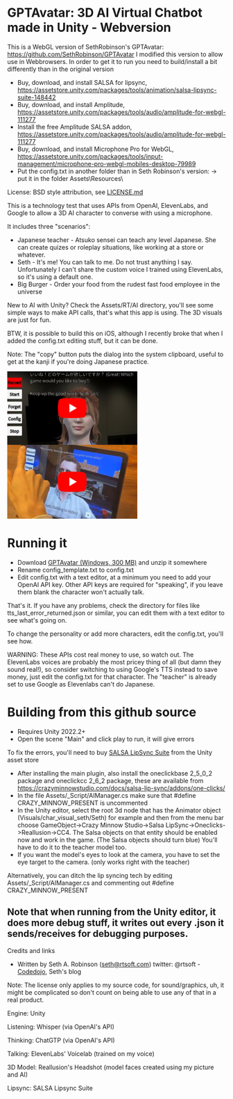 
# GPTAvatar: 3D AI Virtual Chatbot made in Unity - Webversion

This is a WebGL version of SethRobinson's GPTAvatar:
https://github.com/SethRobinson/GPTAvatar
I modified this version to allow use in Webbrowsers.
In order to get it to run you need to build/install a bit differently than in the original version
- Buy, download, and install SALSA for lipsync, https://assetstore.unity.com/packages/tools/animation/salsa-lipsync-suite-148442
- Buy, download, and install Amplitude, https://assetstore.unity.com/packages/tools/audio/amplitude-for-webgl-111277
- Install the free Amplitude SALSA addon, https://assetstore.unity.com/packages/tools/audio/amplitude-for-webgl-111277
- Buy, download, and install Microphone Pro for WebGL, https://assetstore.unity.com/packages/tools/input-management/microphone-pro-webgl-mobiles-desktop-79989
- Put the config.txt in another folder than in Seth Robinson's version:
   -> put it in the folder Assets\Resources\

License:  BSD style attribution, see [LICENSE.md](LICENSE.md)

This is a technology test that uses APIs from OpenAI, ElevenLabs, and Google to allow a 3D AI character to converse with using a microphone.

It includes three "scenarios":

 * Japanese teacher - Atsuko sensei can teach any level Japanese.  She can create quizes or roleplay situations, like working at a store or whatever.
 * Seth - It's me!  You can talk to me.  Do not trust anything I say.  Unfortunately I can't share the custom voice I trained using ElevenLabs, so it's using a default one.
 * Big Burger - Order your food from the rudest fast food employee in the universe

New to AI with Unity?  Check the Assets/RT/AI directory, you'll see some simple ways to make API calls, that's what this app is using.  The 3D visuals are just for fun.

BTW, it is possible to build this on iOS, although I recently broke that when I added the config.txt editing stuff, but it can be done.

Note:  The "copy" button puts the dialog into the system clipboard, useful to get at the kanji if you're doing Japanese practice.

<a href="https://www.youtube.com/watch?v=2sriENjy-x8"><img align="top" src="Misc/teacher_thumb.png" width=300></a>
<a href="https://www.youtube.com/watch?v=J3aGM1yA6O4"><img align="top" src="Misc/seth_thumb.png" width=300></a>



# Running it

 * Download [GPTAvatar (Windows, 300 MB)](https://www.rtsoft.com/files/GPTAvatar_Windows.zip) and unzip it somewhere
 * Rename config_template.txt to config.txt
 * Edit config.txt with a text editor, at a minimum you need to add your OpenAI API key.  Other API keys are required for "speaking", if you leave them blank the character won't actually talk.
 
 That's it.  If you have any problems, check the directory for files like tts_last_error_returned.json or similar, you can edit them with a text editor to see what's going on.

 To change the personality or add more characters, edit the config.txt, you'll see how.

 WARNING: These APIs cost real money to use, so watch out.  The ElevenLabs voices are probably the most pricey thing of all (but damn they sound real!), so consider switching to using Google's TTS instead to save money, just edit the config.txt for that character. The "teacher" is already set to use Google as Elevenlabs can't do Japanese.



# Building from this github source

* Requires Unity 2022.2+
* Open the scene "Main" and click play to run, it will give errors

To fix the errors, you'll need to buy [SALSA LipSync Suite](https://assetstore.unity.com/packages/tools/animation/salsa-lipsync-suite-148442) from the Unity asset store

* After installing the main plugin, also install the oneclickbase 2_5_0_2 package and oneclickcc 2_6_2 package, these are available from https://crazyminnowstudio.com/docs/salsa-lip-sync/addons/one-clicks/
 * In the file Assets/_Script/AIManager.cs make sure that #define CRAZY_MINNOW_PRESENT is uncommented
 * In the Unity editor, select the root 3d node that has the Animator object (Visuals/char_visual_seth/Seth) for example and then from the menu bar choose GameObject->Crazy Minnow Studio->Salsa LipSync->Oneclicks->Reallusion->CC4.  The Salsa objects on that entity should be enabled now and work in the game.  (The Salsa objects should turn blue) You'll have to do it to the teacher model too.
* If you want the model's eyes to look at the camera, you have to set the eye target to the camera. (only works right with the teacher)

Alternatively, you can ditch the lip syncing tech by editing Assets/_Script/AIManager.cs and commenting out #define CRAZY_MINNOW_PRESENT 

Note that when running from the Unity editor, it does more debug stuff, it writes out every .json it sends/receives for debugging purposes.
---

Credits and links

- Written by Seth A. Robinson (seth@rtsoft.com) twitter: @rtsoft - [Codedojo](https://www.codedojo.com), Seth's blog

Note:  The license only applies to my source code, for sound/graphics, uh, it might be complicated so don't count on being able to use any of that in a real product.

Engine: Unity

Listening: Whisper (via OpenAI's API)

Thinking: ChatGTP (via OpenAI's API)

Talking: ElevenLabs' Voicelab (trained on my voice)

3D Model: Reallusion's Headshot (model faces created using my picture and AI)

Lipsync: SALSA Lipsync Suite
